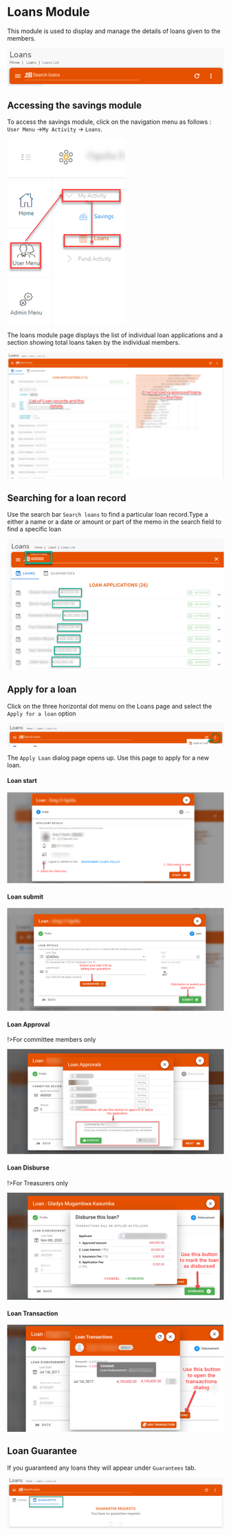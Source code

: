 # Loans Module
This module is used to display and manage the details of loans given to the members.

![alt text](images/4.0_Loans_Banner.png "Loans Banner")

## Accessing the savings module

To access the savings module, click on the navigation menu as follows : `User Menu` ->`My Activity` ->  `Loans`.

![alt text](images/4.1_Loans_Menu.png "Loans menu")


The loans module page displays the list of individual loan applications and a section showing total loans taken by the individual members.

![alt text](images/4.2_Loans_Page.png "Loans page")

## Searching for a loan record

Use the search bar `Search loans` to find a particular loan record.Type a either a name or a date or amount or part of the memo in the search field to find a specific loan


![alt text](images/4.3_Search_Loans_Page.png "Search Loans")

## Apply for a loan
Click on the three horizontal dot menu on the Loans page and select the `Apply for a loan` option

![alt text](images/4.4_Apply_Loan_Menu.png "Apply Loan")

The `Apply Loan` dialog page opens up. Use this page to apply for a new loan.

<!-- tabs:start -->
#### **Loan start**
![alt text](images/4.4_Apply_Loan_Page.png "Apply Loan start")

#### **Loan submit**
![alt text](images/4.4.2_Apply_Loan_Page_2.png "Apply Loan submit")

#### **Loan Approval**
!>For committee members only

![alt text](images/4.4.3_Apply_Loan_Approval.png "Apply Loan approval")

#### **Loan Disburse**
!>For Treasurers only

![alt text](images/4.4.4_Apply_Loan_Disburse.png "Apply Loan disburse")

#### **Loan Transaction**

![alt text](images/4.4.5_Loan_Transactions.png "Apply Loan disburse")

<!-- tabs:end -->

## Loan Guarantee
If you guaranteed any loans they will appear under `Guarantees` tab.

![alt text](images/4.5_Loan_Gurantee_Page.png "Loan Guarantee tab")
